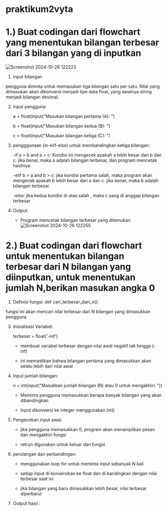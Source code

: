 # praktikum2vyta
# 1.) Buat codingan dari flowchart yang menentukan bilangan terbesar dari 3 bilangan yang di inputkan
![Screenshot 2024-10-26 122223](https://github.com/user-attachments/assets/4b460ad0-908a-47d6-be3b-34154c45121e)

1. input bilangan

pengguna diminta untuk memasukan tiga bilangan satu per satu. Nilai yang dimasukan akan dikonversi menjadi tipe data float, yang awalnya string menjadi bilangan desimal.

2. input pengguna:

   a = float(input("Masukan bilangan pertama (A): ")
   
   b = float(input("Masukan bilangan kedua (B): ")
   
   c = float(input("Masukan bilangan ketiga (C): ")
   
4. pengggunaan (in-elif-else) untuk membandingkan ketiga bilangan:

   -if a > b and a > c: Kondisi ini mengecek apakah a lebih besar dari b dan c. jika benar, maka a adalah bilangan terbesar, dan program mencetak hasilnya.

   -elif b > a and b > c: jika kondisi pertama salah, maka program akan mengecek apakah b lebih besar dari a dan c. jika benar, maka b adalah bilangan terbesar.

   -else: jika kedua kondisi di atas salah , maka c yang di anggap bilangan terbesar

5. Output:

    - Program mencetak bilangan terbesar yang ditemukan
   ![Screenshot 2024-10-26 122255](https://github.com/user-attachments/assets/c203a7db-8a55-4f18-acc7-811d5a2dc785)

# 2.) Buat codingan dari flowchart untuk menentukan bilangan terbesar dari N bilangan yang diinputkan, untuk menentukan jumlah N,berikan masukan angka 0 


1. Definisi fungsi: def cari_terbesar_dari_n():
   
fungsi ini akan mencari nilai terbesar dari N bilangan yang dimasukkan pengguna

3. Inisialisasi Variabel:

   terbesar = float('-inf')

   - membuat variabel terbesar dengan nilai awal negatif tak hingga (-inf)
     
   - ini memastikan bahwa bilangan pertama yang dimasukkan akan selalu lebih dari nilai awal
  
4. Input jumlah bilangan:

   n = int(input("Masukkan jumlah bilangan (N) atau 0 untuk mengakhiri: "))

   - Meminta pengguna memasukkan berapa banyak bilangan yang akan dibandingkan
     
   - Input dikonversi ke integer menggunakan int()

5. Pengecekan input awal:

    - jika pengguna memasukkan 0, program akan menampilkan pesan dan mengakhiri fungsi
      
    - retrun digunakan untuk keluar dari fungsi

6. perulangan dan perbandingan:

    - menggunakan loop for untuk meminta input sebanyak N kali
      
    - setiap input di konversikan ke float dan di bandingkan dengan nilai terbesar saat ini
      
    - jika bilangan yang baru dimasukkan lebih besar, nilai terbesar diperbarui

7. Output hasil :
   

      












   
